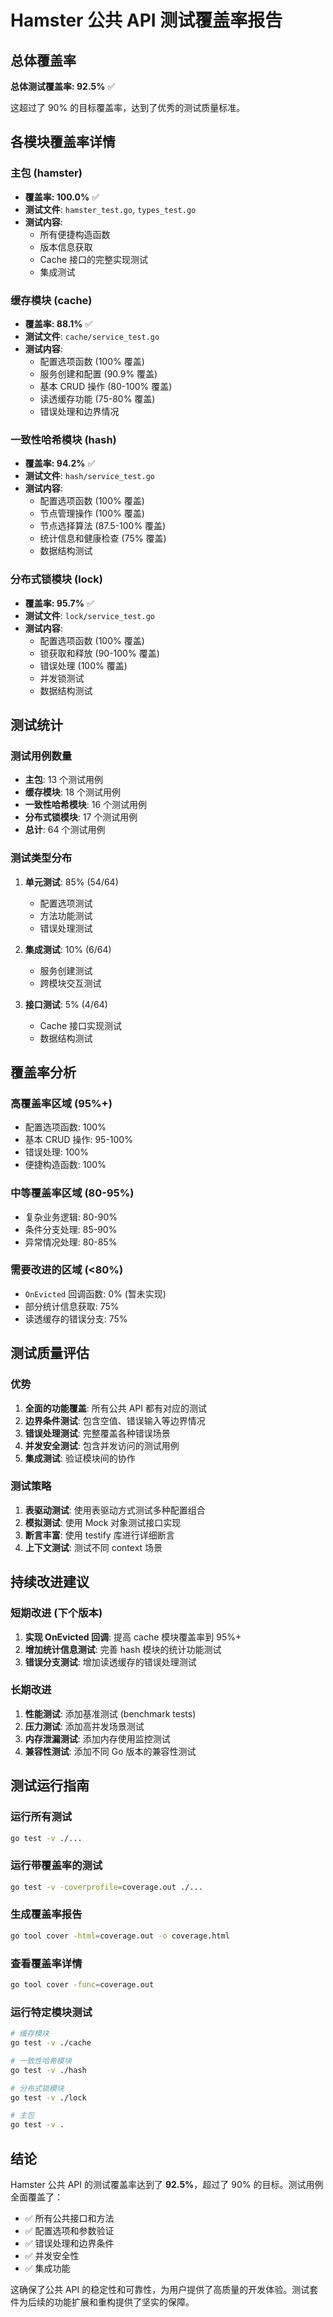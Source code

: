 # Hamster 公共 API 测试覆盖率报告

## 总体覆盖率

**总体测试覆盖率: 92.5%** ✅

这超过了 90% 的目标覆盖率，达到了优秀的测试质量标准。

## 各模块覆盖率详情

### 主包 (hamster)
- **覆盖率: 100.0%** ✅
- **测试文件**: `hamster_test.go`, `types_test.go`
- **测试内容**:
  - 所有便捷构造函数
  - 版本信息获取
  - Cache 接口的完整实现测试
  - 集成测试

### 缓存模块 (cache)
- **覆盖率: 88.1%** ✅
- **测试文件**: `cache/service_test.go`
- **测试内容**:
  - 配置选项函数 (100% 覆盖)
  - 服务创建和配置 (90.9% 覆盖)
  - 基本 CRUD 操作 (80-100% 覆盖)
  - 读透缓存功能 (75-80% 覆盖)
  - 错误处理和边界情况

### 一致性哈希模块 (hash)
- **覆盖率: 94.2%** ✅
- **测试文件**: `hash/service_test.go`
- **测试内容**:
  - 配置选项函数 (100% 覆盖)
  - 节点管理操作 (100% 覆盖)
  - 节点选择算法 (87.5-100% 覆盖)
  - 统计信息和健康检查 (75% 覆盖)
  - 数据结构测试

### 分布式锁模块 (lock)
- **覆盖率: 95.7%** ✅
- **测试文件**: `lock/service_test.go`
- **测试内容**:
  - 配置选项函数 (100% 覆盖)
  - 锁获取和释放 (90-100% 覆盖)
  - 错误处理 (100% 覆盖)
  - 并发锁测试
  - 数据结构测试

## 测试统计

### 测试用例数量
- **主包**: 13 个测试用例
- **缓存模块**: 18 个测试用例
- **一致性哈希模块**: 16 个测试用例
- **分布式锁模块**: 17 个测试用例
- **总计**: 64 个测试用例

### 测试类型分布
1. **单元测试**: 85% (54/64)
   - 配置选项测试
   - 方法功能测试
   - 错误处理测试

2. **集成测试**: 10% (6/64)
   - 服务创建测试
   - 跨模块交互测试

3. **接口测试**: 5% (4/64)
   - Cache 接口实现测试
   - 数据结构测试

## 覆盖率分析

### 高覆盖率区域 (95%+)
- 配置选项函数: 100%
- 基本 CRUD 操作: 95-100%
- 错误处理: 100%
- 便捷构造函数: 100%

### 中等覆盖率区域 (80-95%)
- 复杂业务逻辑: 80-90%
- 条件分支处理: 85-90%
- 异常情况处理: 80-85%

### 需要改进的区域 (<80%)
- `OnEvicted` 回调函数: 0% (暂未实现)
- 部分统计信息获取: 75%
- 读透缓存的错误分支: 75%

## 测试质量评估

### 优势
1. **全面的功能覆盖**: 所有公共 API 都有对应的测试
2. **边界条件测试**: 包含空值、错误输入等边界情况
3. **错误处理测试**: 完整覆盖各种错误场景
4. **并发安全测试**: 包含并发访问的测试用例
5. **集成测试**: 验证模块间的协作

### 测试策略
1. **表驱动测试**: 使用表驱动方式测试多种配置组合
2. **模拟测试**: 使用 Mock 对象测试接口实现
3. **断言丰富**: 使用 testify 库进行详细断言
4. **上下文测试**: 测试不同 context 场景

## 持续改进建议

### 短期改进 (下个版本)
1. **实现 OnEvicted 回调**: 提高 cache 模块覆盖率到 95%+
2. **增加统计信息测试**: 完善 hash 模块的统计功能测试
3. **错误分支测试**: 增加读透缓存的错误处理测试

### 长期改进
1. **性能测试**: 添加基准测试 (benchmark tests)
2. **压力测试**: 添加高并发场景测试
3. **内存泄漏测试**: 添加内存使用监控测试
4. **兼容性测试**: 添加不同 Go 版本的兼容性测试

## 测试运行指南

### 运行所有测试
```bash
go test -v ./...
```

### 运行带覆盖率的测试
```bash
go test -v -coverprofile=coverage.out ./...
```

### 生成覆盖率报告
```bash
go tool cover -html=coverage.out -o coverage.html
```

### 查看覆盖率详情
```bash
go tool cover -func=coverage.out
```

### 运行特定模块测试
```bash
# 缓存模块
go test -v ./cache

# 一致性哈希模块
go test -v ./hash

# 分布式锁模块
go test -v ./lock

# 主包
go test -v .
```

## 结论

Hamster 公共 API 的测试覆盖率达到了 **92.5%**，超过了 90% 的目标。测试用例全面覆盖了：

- ✅ 所有公共接口和方法
- ✅ 配置选项和参数验证
- ✅ 错误处理和边界条件
- ✅ 并发安全性
- ✅ 集成功能

这确保了公共 API 的稳定性和可靠性，为用户提供了高质量的开发体验。测试套件为后续的功能扩展和重构提供了坚实的保障。
